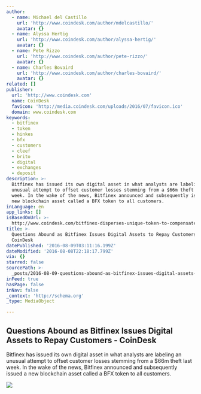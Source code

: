 ```yaml
---
author:
  - name: Michael del Castillo
    url: 'http://www.coindesk.com/author/mdelcastillo/'
    avatar: {}
  - name: Alyssa Hertig
    url: 'http://www.coindesk.com/author/alyssa-hertig/'
    avatar: {}
  - name: Pete Rizzo
    url: 'http://www.coindesk.com/author/pete-rizzo/'
    avatar: {}
  - name: Charles Bovaird
    url: 'http://www.coindesk.com/author/charles-bovaird/'
    avatar: {}
related: []
publisher:
  url: 'http://www.coindesk.com'
  name: CoinDesk
  favicon: 'http://media.coindesk.com/uploads/2016/07/favicon.ico'
  domain: www.coindesk.com
keywords:
  - bitfinex
  - token
  - hinkes
  - bfx
  - customers
  - cleef
  - brito
  - digital
  - exchanges
  - deposit
description: >-
  Bitfinex has issued its own digital asset in what analysts are labeling an
  unusual attempt to offset customer losses stemming from a $66m theft last
  week. In the wake of the news, Bitfinex announced and subsequently issued a
  new blockchain asset called a BFX token to all customers.
inLanguage: en
app_links: []
isBasedOnUrl: >-
  http://www.coindesk.com/bitfinex-disperses-unique-token-to-compensate-for-60m-theft/
title: >-
  Questions Abound as Bitfinex Issues Digital Assets to Repay Customers -
  CoinDesk
datePublished: '2016-08-09T03:11:16.199Z'
dateModified: '2016-08-08T22:18:17.799Z'
via: {}
starred: false
sourcePath: >-
  _posts/2016-08-09-questions-abound-as-bitfinex-issues-digital-assets-to-repay.md
inFeed: true
hasPage: false
inNav: false
_context: 'http://schema.org'
_type: MediaObject

---
```

<article style=""><h1>Questions Abound as Bitfinex Issues Digital Assets to Repay Customers - CoinDesk</h1><p>Bitfinex has issued its own digital asset in what analysts are labeling an unusual attempt to offset customer losses stemming from a $66m theft last week. In the wake of the news, Bitfinex announced and subsequently issued a new blockchain asset called a BFX token to all customers.</p><img src="https://media.coindesk.com/uploads/2016/08/tickets-tokens-e1470689787962.jpg" /></article>